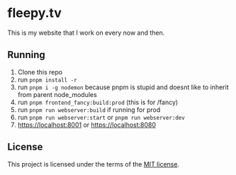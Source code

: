 # fleepy.tv

This is my website that I work on every now and then.

## Running

1. Clone this repo
2. run `pnpm install -r`
3. run `pnpm i -g nodemon` because pnpm is stupid and doesnt like to inherit from parent node_modules
4. run `pnpm frontend_fancy:build:prod` (this is for /fancy)
5. run `pnpm run webserver:build` if running for prod
6. run `pnpm run webserver:start` or `pnpm run webserver:dev`
7. <https://localhost:8001> or <https://localhost:8080>

## License

This project is licensed under the terms of the [MIT license](LICENSE).
